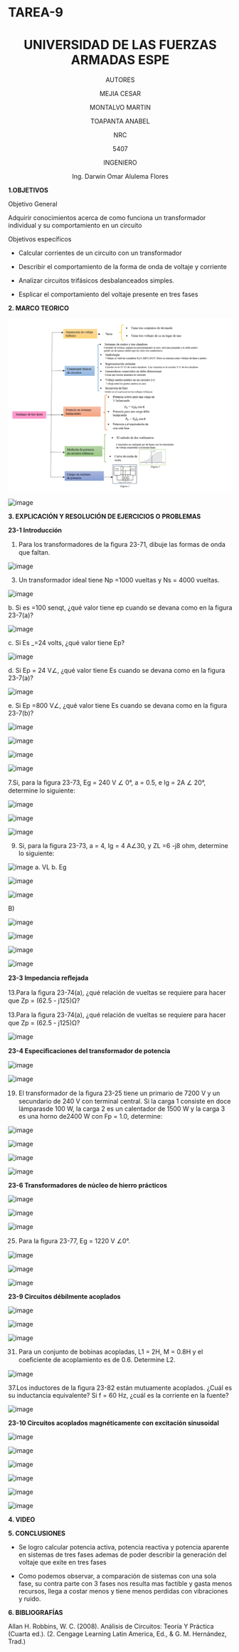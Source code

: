# TAREA-9

<div align="center">

# UNIVERSIDAD DE LAS FUERZAS ARMADAS ESPE

AUTORES

MEJIA CESAR
  
MONTALVO MARTIN
  
TOAPANTA ANABEL

NRC
  
5407

INGENIERO

Ing. Darwin Omar Alulema Flores

</div>

**1.OBJETIVOS**

Objetivo General

Adquirir conocimientos acerca de como funciona un transformador individual y su comportamiento en un circuito


Objetivos específicos

* Calcular corrientes de un circuito con un transformador

* Describir el comportamiento de la forma de onda de voltaje y corriente

* Analizar circuitos trifásicos desbalanceados simples.

* Esplicar el comportamiento del voltaje presente en tres fases

**2. MARCO TEORICO**

![](https://github.com/Anabeltoapanta/TAREA-9/blob/main/MARCO%20TEORICO%2024_page-0001.jpg)

![image](https://user-images.githubusercontent.com/85134094/132527971-61390904-77e9-4024-9395-8c3cf7ab04cd.png)

**3. EXPLICACIÓN Y RESOLUCIÓN DE EJERCICIOS O PROBLEMAS**

**23-1 Introducción**

1. Para los transformadores de la ﬁgura 23-71, dibuje las formas de onda que faltan.

![image](https://user-images.githubusercontent.com/85134094/132509778-9ab5bcc3-7937-44c7-8779-4c319510fe3f.png)

3. Un transformador ideal tiene Np =1000 vueltas y Ns = 4000 vueltas.

![image](https://user-images.githubusercontent.com/85134094/132523329-a4b09761-1532-48e9-903f-59b78f24f902.png)

b. Si es =100 senqt, ¿qué valor tiene ep cuando se devana como en la figura 23-7(a)?

![image](https://user-images.githubusercontent.com/85134094/132523432-ae81c521-f4d6-40a2-aef0-ccaf33c7cd98.png)

c. Si Es _=24 volts, ¿qué valor tiene Ep?

![image](https://user-images.githubusercontent.com/85134094/132523493-e41eea40-a698-40e0-a95a-8b96a036619a.png)


d. Si Ep = 24 V∠, ¿qué valor tiene Es cuando se devana como en la figura
23-7(a)?

![image](https://user-images.githubusercontent.com/85134094/132523564-d60d1648-ea83-4881-8a6d-1606bcd0a839.png)

e. Si Ep =800 V∠, ¿qué valor tiene Es cuando se devana como en la figura
23-7(b)?

![image](https://user-images.githubusercontent.com/85134094/132523645-91df6313-041b-427a-b15b-781f1c0bb2ce.png)

![image](https://user-images.githubusercontent.com/85134094/132527128-0c14240e-eb1a-4175-b024-719eba92ba19.png)

![image](https://user-images.githubusercontent.com/85134094/132527152-fa21eb27-c50c-4c2e-b6ab-298cba86cd1b.png)

![image](https://user-images.githubusercontent.com/85134094/132527227-f840a150-9831-4d87-bf33-f911ac888db8.png)

7.Si, para la ﬁgura 23-73, Eg = 240 V ∠ 0°, a = 0.5, e Ig = 2A ∠ 20°, determine lo siguiente:

![image](https://user-images.githubusercontent.com/85134094/132509804-af527137-fc9e-415c-9b5f-6b439df0db8b.png)

![image](https://user-images.githubusercontent.com/85134094/132509824-787263ee-2934-4071-b24a-8860c4d1cc56.png)

![image](https://user-images.githubusercontent.com/85134094/132509849-5d2b06d2-4c43-431e-99b2-05a028aa3934.png)

9. Si, para la figura 23-73, a = 4, Ig = 4 A∠30, y ZL =6 -j8 ohm, determine
lo siguiente:

![image](https://user-images.githubusercontent.com/85134094/132523738-226b4bd8-9a64-443f-a27a-9a061dc61442.png)
a.	VL b. Eg

![image](https://user-images.githubusercontent.com/85134094/132523864-f9970d52-e968-42e2-89b4-ca3132bfade1.png)

![image](https://user-images.githubusercontent.com/85134094/132523878-922b24eb-5b3c-4872-9c7a-61c654c8688f.png)

B)

![image](https://user-images.githubusercontent.com/85134094/132523907-0af99d32-27d7-4e64-8c64-51da53530daa.png)

![image](https://user-images.githubusercontent.com/85134094/132527255-d2f18696-71a3-4581-baff-03a811c6b93b.png)

![image](https://user-images.githubusercontent.com/85134094/132527271-b332a843-0fb9-43a8-9d90-d9b87304f946.png)

![image](https://user-images.githubusercontent.com/85134094/132527301-84ff6b4e-06cb-48dc-aedb-cfebd70487e2.png)


**23-3 Impedancia reﬂejada**

13.Para la ﬁgura 23-74(a), ¿qué relación de vueltas se requiere para hacer que Zp = (62.5 - j125)Ω?

13.Para la ﬁgura 23-74(a), ¿qué relación de vueltas se requiere para hacer que Zp = (62.5 - j125)Ω?

![image](https://user-images.githubusercontent.com/85134094/132509897-693c19f6-f181-4928-8659-40af9289a280.png)

**23-4 Especiﬁcaciones del transformador de potencia**

![image](https://user-images.githubusercontent.com/85134094/132527361-d511fcdf-65df-4d92-b0bf-db74cd9e974d.png)

![image](https://user-images.githubusercontent.com/85134094/132527388-ba588282-9fbf-4f02-bb47-cff81c2b11db.png)

19. El transformador de la ﬁgura 23-25 tiene un primario de 7200 V y un secundario de 240 V con terminal central. Si la carga 1 consiste en doce lámparasde 100 W, la carga 2 es un calentador de 1500 W y la carga 3 es una horno de2400 W con Fp = 1.0, determine:

![image](https://user-images.githubusercontent.com/85134094/132509940-322186a9-6be3-4cb9-8a24-7a817a1a7c6e.png)

![image](https://user-images.githubusercontent.com/85134094/132509956-eaad4ccd-8608-4d74-8ab1-3c3fd538f6a7.png)

![image](https://user-images.githubusercontent.com/85134094/132509973-e3deff14-12d3-4d64-adbf-28cac1caff58.png)

![image](https://user-images.githubusercontent.com/85134094/132510043-42deceba-2ef1-4014-a5b9-cce312eb241a.png)

**23-6 Transformadores de núcleo de hierro prácticos**

![image](https://user-images.githubusercontent.com/85134094/132527413-a36fe1cb-0bde-409b-8322-b636c235b87c.png)

![image](https://user-images.githubusercontent.com/85134094/132527438-2c142d55-8ead-4a1d-902f-e10564268b35.png)

![image](https://user-images.githubusercontent.com/85134094/132527534-796ddbba-7251-43ab-9b26-ff8e5a26c137.png)

25. Para la ﬁgura 23-77, Eg = 1220 V ∠0°.

![image](https://user-images.githubusercontent.com/85134094/132510070-709c6909-83ef-436d-bf54-58b99a3b1711.png)

![image](https://user-images.githubusercontent.com/85134094/132510090-a00d51f9-3e5f-41db-b4d0-332c26972bb9.png)

![image](https://user-images.githubusercontent.com/85134094/132510099-14ad601a-ab37-4458-9bd3-04508c10872d.png)

**23-9 Circuitos débilmente acoplados**

![image](https://user-images.githubusercontent.com/85134094/132527568-6a6f4329-7a46-4c2e-aa48-b8fb6b7bbf14.png)

![image](https://user-images.githubusercontent.com/85134094/132527585-8cd7acce-6b18-42da-ab5d-29734e6377c2.png)

![image](https://user-images.githubusercontent.com/85134094/132527639-17b3625a-b673-414e-b94f-e0b2bec8fd22.png)

31.  Para un conjunto de bobinas acopladas, L1 = 2H, M = 0.8H y el coeﬁciente de acoplamiento es de 0.6. Determine L2.

![image](https://user-images.githubusercontent.com/85134094/132510150-fa65db97-c710-4590-a573-5dcfc16a7157.png)

37.Los inductores de la figura 23-82 están mutuamente acoplados. ¿Cuál es su inductancia equivalente? Si f = 60 Hz, ¿cuál es la corriente en la fuente?

![image](https://user-images.githubusercontent.com/85134094/132510162-1acd0282-5c96-4325-b570-d62ddf173312.png)

**23-10 Circuitos acoplados magnéticamente con excitación sinusoidal**

![image](https://user-images.githubusercontent.com/85134094/132527683-b4826ff1-468b-4936-89bb-543f0fab868a.png)

![image](https://user-images.githubusercontent.com/85134094/132527711-915fcb67-c0c1-4900-8f24-33463170f16f.png)

![image](https://user-images.githubusercontent.com/85134094/132527736-a0261520-73d5-48ae-9a04-fcc136c14ed2.png)

![image](https://user-images.githubusercontent.com/85134094/132527756-16c2ad69-6b36-4fdd-95b9-936ded5990d7.png)

![image](https://user-images.githubusercontent.com/85134094/132527775-b13e4703-c8cc-463a-b64a-1f82d83599c8.png)

![image](https://user-images.githubusercontent.com/85134094/132527797-b0282b22-f550-418f-96cb-fdc2e350ad57.png)


**4. VIDEO**



**5. CONCLUSIONES**

* Se logro calcular potencia activa, potencia reactiva y potencia aparente en sistemas de tres fases ademas de poder describir la generación del voltaje que exite en tres fases

* Como podemos observar, a comparación de sistemas con una sola fase, su contra parte con 3 fases nos resulta mas factible y gasta menos recursos, llega a costar menos y tiene menos perdidas con vibraciones y ruido.

**6. BIBLIOGRAFÍAS**

Allan H. Robbins, W. C. (2008). Análisis de Circuitos: Teoría Y Práctica (Cuarta ed.). (2. Cengage Learning Latin America, Ed., & G. M. Hernández, Trad.)
